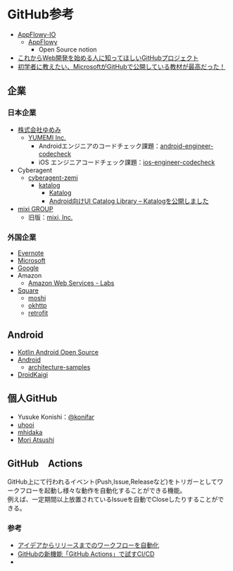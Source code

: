 # GitHub参考
- [AppFlowy-IO](https://github.com/AppFlowy-IO)
  - [AppFlowy](https://github.com/AppFlowy-IO/appflowy)
    - Open Source notion
- [これからWeb開発を始める人に知ってほしいGitHubプロジェクト](https://qiita.com/ozora/items/1c0ac965ca9f51101a93)
- [初学者に教えたい、MicrosoftがGitHubで公開している教材が最高だった！](https://qiita.com/ozora/items/9c801d3b0137eccc32fa)

## 企業
### 日本企業
- [株式会社ゆめみ](https://www.yumemi.co.jp/)
  - [YUMEMI Inc.](https://github.com/yumemi-inc)
    - Androidエンジニアのコードチェック課題：[android-engineer-codecheck](https://github.com/yumemi-inc/android-engineer-codecheck)
    - iOS エンジニアコードチェック課題：[ios-engineer-codecheck](https://github.com/yumemi-inc/ios-engineer-codecheck)
- Cyberagent
  - [cyberagent-zemi](https://github.com/cyberagent-zemi)
    - [katalog](https://github.com/cyberagent-zemi/katalog)
      - [Katalog](https://cyberagent-zemi.github.io/katalog/)   
      - [Android向けUI Catalog Library – Katalogを公開しました](https://developers.cyberagent.co.jp/blog/archives/33059/)
- [mixi GROUP](https://github.com/mixigroup)
  - 旧版：[mixi, Inc.](https://github.com/mixi-inc)
### 外国企業
- [Evernote](https://github.com/evernote)
- [Microsoft](https://github.com/Microsoft) 
- [Google](https://github.com/google)
- Amazon
  - [Amazon Web Services - Labs](https://github.com/awslabs)
- [Square](https://square.github.io/)
  - [moshi](https://github.com/square/moshi)
  - [okhttp](https://github.com/square/okhttp)
  - [retrofit](https://github.com/square/retrofit)

## Android
- [Kotlin Android Open Source](https://github.com/Kotlin-Android-Open-Source)
- [Android](https://github.com/android)
  - [architecture-samples](https://github.com/android/architecture-samples)
- [DroidKaigi](https://github.com/DroidKaigi)

## 個人GitHub
- Yusuke Konishi：[@konifar](https://github.com/konifar)
- [uhooi](https://github.com/uhooi)
- [mhidaka](https://github.com/mhidaka)
- [Mori Atsushi](https://github.com/Mori-Atsushi)

## GitHub　Actions
GitHub上にて行われるイベント(Push,Issue,Releaseなど)をトリガーとしてワークフローを起動し様々な動作を自動化することができる機能。  
例えば、一定期間以上放置されているIssueを自動でCloseしたりすることができる。
### 参考
- [アイデアからリリースまでのワークフローを自動化](https://github.co.jp/features/actions)
- [GitHubの新機能「GitHub Actions」で試すCI/CD](https://knowledge.sakura.ad.jp/23478/)
- 